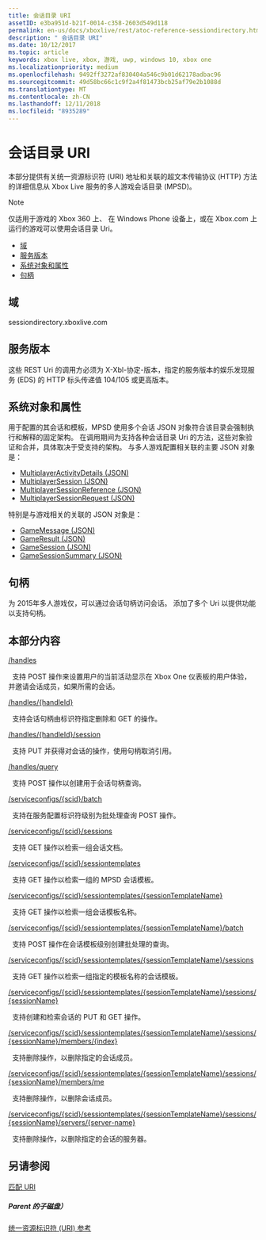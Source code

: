 ```yaml
---
title: 会话目录 URI
assetID: e3ba951d-b21f-0014-c358-2603d549d118
permalink: en-us/docs/xboxlive/rest/atoc-reference-sessiondirectory.html
description: " 会话目录 URI"
ms.date: 10/12/2017
ms.topic: article
keywords: xbox live, xbox, 游戏, uwp, windows 10, xbox one
ms.localizationpriority: medium
ms.openlocfilehash: 9492ff3272af830404a546c9b01d62178adbac96
ms.sourcegitcommit: 49d58bc66c1c9f2a4f81473bcb25af79e2b1088d
ms.translationtype: MT
ms.contentlocale: zh-CN
ms.lasthandoff: 12/11/2018
ms.locfileid: "8935289"
---
```

# <a name="session-directory-uris"></a>会话目录 URI

本部分提供有关统一资源标识符 (URI) 地址和关联的超文本传输协议 (HTTP) 方法的详细信息从 Xbox Live 服务的多人游戏会话目录 (MPSD)。


> [!NOTE] 
> 仅适用于游戏的 Xbox 360 上、 在 Windows Phone 设备上，或在 Xbox.com 上运行的游戏可以使用会话目录 Uri。  


  * [域](#ID4EUB)
  * [服务版本](#ID4EZB)
  * [系统对象和属性](#ID4EAC)
  * [句柄](#ID4EBE)

<a id="ID4EUB"></a>


## <a name="domain"></a>域
sessiondirectory.xboxlive.com  
<a id="ID4EZB"></a>


## <a name="service-version"></a>服务版本

这些 REST Uri 的调用方必须为 X-Xbl-协定-版本，指定的服务版本的娱乐发现服务 (EDS) 的 HTTP 标头传递值 104/105 或更高版本。

<a id="ID4EAC"></a>


## <a name="system-objects-and-properties"></a>系统对象和属性

用于配置的其会话和模板，MPSD 使用多个会话 JSON 对象符合该目录会强制执行和解释的固定架构。 在调用期间为支持各种会话目录 Uri 的方法，这些对象验证和合并，具体取决于受支持的架构。 与多人游戏配置相关联的主要 JSON 对象是：

   *  [MultiplayerActivityDetails (JSON)](../../json/json-multiplayeractivitydetails.md)
   *  [MultiplayerSession (JSON)](../../json/json-multiplayersession.md)
   *  [MultiplayerSessionReference (JSON)](../../json/json-multiplayersessionreference.md)
   *  [MultiplayerSessionRequest (JSON)](../../json/json-multiplayersessionrequest.md)


特别是与游戏相关的关联的 JSON 对象是：

   *  [GameMessage (JSON)](../../json/json-gamemessage.md)
   *  [GameResult (JSON)](../../json/json-gameresult.md)
   *  [GameSession (JSON)](../../json/json-gamesession.md)
   *  [GameSessionSummary (JSON)](../../json/json-gamesessionsummary.md)


<a id="ID4EBE"></a>


## <a name="handles"></a>句柄

为 2015年多人游戏仅，可以通过会话句柄访问会话。 添加了多个 Uri 以提供功能以支持句柄。  
<a id="ID4EFE"></a>


## <a name="in-this-section"></a>本部分内容

[/handles](uri-handles.md)

&nbsp;&nbsp;支持 POST 操作来设置用户的当前活动显示在 Xbox One 仪表板的用户体验，并邀请会话成员，如果所需的会话。

[/handles/{handleId}](uri-handleshandleid.md)

&nbsp;&nbsp;支持会话句柄由标识符指定删除和 GET 的操作。

[/handles/{handleId}/session](uri-handleshandleidsession.md)

&nbsp;&nbsp;支持 PUT 并获得对会话的操作，使用句柄取消引用。

[/handles/query](uri-handlesquery.md)

&nbsp;&nbsp;支持 POST 操作以创建用于会话句柄查询。

[/serviceconfigs/{scid}/batch](uri-serviceconfigsscidbatch.md)

&nbsp;&nbsp;支持在服务配置标识符级别为批处理查询 POST 操作。

[/serviceconfigs/{scid}/sessions](uri-serviceconfigsscidsessions.md)

&nbsp;&nbsp;支持 GET 操作以检索一组会话文档。

[/serviceconfigs/{scid}/sessiontemplates](uri-serviceconfigsscidsessiontemplates.md)

&nbsp;&nbsp;支持 GET 操作以检索一组的 MPSD 会话模板。

[/serviceconfigs/{scid}/sessiontemplates/{sessionTemplateName}](uri-serviceconfigsscidsessiontemplatessessiontemplatename.md)

&nbsp;&nbsp;支持 GET 操作以检索一组会话模板名称。

[/serviceconfigs/{scid}/sessiontemplates/{sessionTemplateName}/batch](uri-serviceconfigscidsessiontemplatessessiontemplatenamebatch.md)

&nbsp;&nbsp;支持 POST 操作在会话模板级别创建批处理的查询。

[/serviceconfigs/{scid}/sessiontemplates/{sessionTemplateName}/sessions](uri-serviceconfigsscidsessiontemplatessessiontemplatenamesessions.md)

&nbsp;&nbsp;支持 GET 操作以检索一组指定的模板名称的会话模板。

[/serviceconfigs/{scid}/sessiontemplates/{sessionTemplateName}/sessions/{sessionName}](uri-serviceconfigsscidsessiontemplatessessiontemplatenamesessionssessionname.md)

&nbsp;&nbsp;支持创建和检索会话的 PUT 和 GET 操作。

[/serviceconfigs/{scid}/sessiontemplates/{sessionTemplateName}/sessions/{sessionName}/members/{index}](uri-serviceconfigsscidsessiontemplatessessiontemplatenamesessionnamemembersindex.md)

&nbsp;&nbsp;支持删除操作，以删除指定的会话成员。

[/serviceconfigs/{scid}/sessiontemplates/{sessionTemplateName}/sessions/{sessionName}/members/me](uri-serviceconfigsscidsessiontemplatessessiontemplatenamesessionssessionnamemembersme.md)

&nbsp;&nbsp;支持删除操作，以删除会话成员。

[/serviceconfigs/{scid}/sessiontemplates/{sessionTemplateName}/sessions/{sessionName}/servers/{server-name}](uri-serviceconfigsscidsessiontemplatessessiontemplatenamesessionnamemembersservername.md)

&nbsp;&nbsp;支持删除操作，以删除指定的会话的服务器。

<a id="ID4ESF"></a>


## <a name="see-also"></a>另请参阅

<a id="ID4EUF"></a>

   [匹配 URI](../matchtickets/atoc-reference-matchtickets.md)


<a id="ID4E1F"></a>


##### <a name="parent"></a>Parent 的子磁盘）

[统一资源标识符 (URI) 参考](../atoc-xboxlivews-reference-uris.md)
